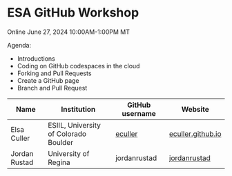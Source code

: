 # ESA GitHub Workshop

Online
June 27, 2024
10:00AM-1:00PM MT

Agenda:
  * Introductions
  * Coding on GitHub codespaces in the cloud
  * Forking and Pull Requests
  * Create a GitHub page
  * Branch and Pull Request

| Name | Institution | GitHub username | Website |
| --- | --- | --- | --- |
| Elsa Culler | ESIIL, University of Colorado Boulder | [eculler](https://github.com/eculler) | [eculler.github.io](https://eculler.github.io) |
| Jordan Rustad | University of Regina | jordanrustad | [jordanrustad](https://jordanrustad.github.io/) | 
